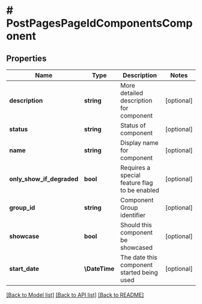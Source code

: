 # # PostPagesPageIdComponentsComponent

## Properties

Name | Type | Description | Notes
------------ | ------------- | ------------- | -------------
**description** | **string** | More detailed description for component | [optional]
**status** | **string** | Status of component | [optional]
**name** | **string** | Display name for component | [optional]
**only_show_if_degraded** | **bool** | Requires a special feature flag to be enabled | [optional]
**group_id** | **string** | Component Group identifier | [optional]
**showcase** | **bool** | Should this component be showcased | [optional]
**start_date** | **\DateTime** | The date this component started being used | [optional]

[[Back to Model list]](../../README.md#models) [[Back to API list]](../../README.md#endpoints) [[Back to README]](../../README.md)
